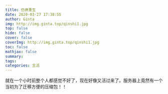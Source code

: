 ```yaml
---
title: 仿佛重生
date: 2020-03-27 17:38:55
author: Ginta
img: http://img.ginta.top/qinshi1.jpg
top: false
hide: false
cover: false
coverImg: http://img.ginta.top/qinshi1.jpg
toc: false
mathjax: false
summary:
tags: 
categories: 生活
---
```

就在一个小时前整个人都感觉不好了，现在好像又活过来了。服务器上竟然有一个当初为了迁移方便的压缩包！！